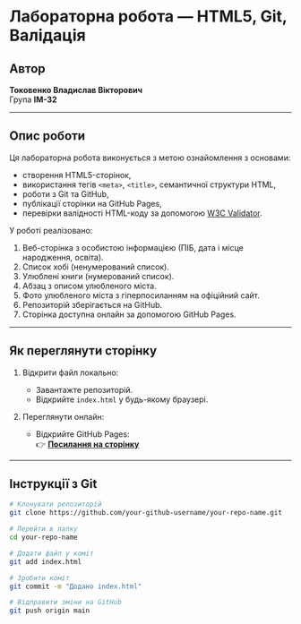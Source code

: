 # Лабораторна робота — HTML5, Git, Валідація

## Автор
**Токовенко Владислав Вікторович**  
Група **ІМ-32**  

---

## Опис роботи
Ця лабораторна робота виконується з метою ознайомлення з основами:
- створення HTML5-сторінок,
- використання тегів `<meta>`, `<title>`, семантичної структури HTML,
- роботи з Git та GitHub,
- публікації сторінки на GitHub Pages,
- перевірки валідності HTML-коду за допомогою [W3C Validator](https://validator.w3.org/).

У роботі реалізовано:
1. Веб-сторінка з особистою інформацією (ПІБ, дата і місце народження, освіта).
2. Список хобі (ненумерований список).
3. Улюблені книги (нумерований список).
4. Абзац з описом улюбленого міста.
5. Фото улюбленого міста з гіперпосиланням на офіційний сайт.
6. Репозиторій зберігається на GitHub.
7. Сторінка доступна онлайн за допомогою GitHub Pages.

---

## Як переглянути сторінку
1. Відкрити файл локально:
   - Завантажте репозиторій.
   - Відкрийте `index.html` у будь-якому браузері.

2. Переглянути онлайн:
   - Відкрийте GitHub Pages:  
     👉 [**Посилання на сторінку**](https://kytaets.github.io/Front-End-2025-Lab-1/)  

---

## Інструкції з Git
```bash
# Клонувати репозиторій
git clone https://github.com/your-github-username/your-repo-name.git

# Перейти в папку
cd your-repo-name

# Додати файл у коміт
git add index.html

# Зробити коміт
git commit -m "Додано index.html"

# Відправити зміни на GitHub
git push origin main
